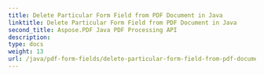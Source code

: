 ```yaml
---
title: Delete Particular Form Field from PDF Document in Java
linktitle: Delete Particular Form Field from PDF Document in Java
second_title: Aspose.PDF Java PDF Processing API
description: 
type: docs
weight: 13
url: /java/pdf-form-fields/delete-particular-form-field-from-pdf-document-in-java/
---
```

